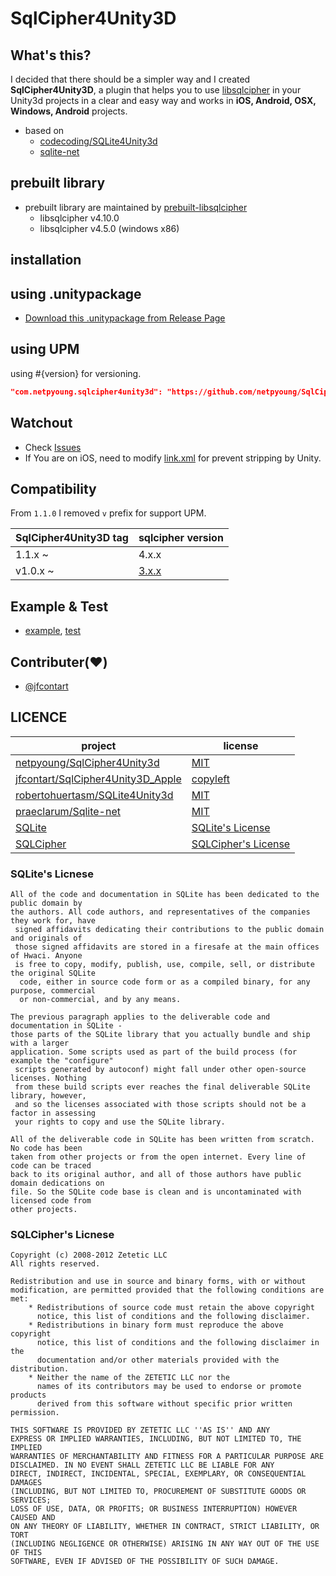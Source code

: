 # SqlCipher4Unity3D

## What's this?

 I decided that there should be a simpler way and I created **SqlCipher4Unity3D**, a plugin that helps you to use [libsqlcipher](https://github.com/sqlcipher/sqlcipher/) in your Unity3d projects in a clear and easy way and works in **iOS, Android, OSX, Windows, Android** projects.

- based on
  - [codecoding/SQLite4Unity3d](https://github.com/codecoding/SQLite4Unity3d)
  - [sqlite-net](https://github.com/praeclarum/sqlite-net)

## prebuilt library

- prebuilt library are maintained by [prebuilt-libsqlcipher](https://github.com/netpyoung/prebuilt-libsqlcipher)
  - libsqlcipher v4.10.0
  - libsqlcipher v4.5.0 (windows x86)

## installation

## using .unitypackage

- [Download this .unitypackage from Release Page](https://github.com/netpyoung/SqlCipher4Unity3D/releases)

## using UPM

using #{version} for versioning.

``` json
"com.netpyoung.sqlcipher4unity3d": "https://github.com/netpyoung/SqlCipher4Unity3D.git?path=SqlCipher4Unity3D/Assets/SqlCipher4Unity3D#1.3.3"
```

## Watchout

- Check [Issues](https://github.com/netpyoung/SqlCipher4Unity3D/issues)
- If You are on iOS, need to modify [link.xml](https://docs.unity3d.com/Manual/iphone-playerSizeOptimization.html) for prevent stripping by Unity.

## Compatibility

From `1.1.0` I removed `v` prefix for support UPM.

| SqlCipher4Unity3D tag | sqlcipher version                                                                                               |
| --------------------- | --------------------------------------------------------------------------------------------------------------- |
| 1.1.x ~               | 4.x.x                                                                                                           |
| v1.0.x ~              | [3.x.x](https://github.com/netpyoung/SqlCipher4Unity3D/blob/2c642b3f0387dadfb4a145cb7236e99c9109fb94/README.md) |

## Example & Test

- [example](./SqlCipher4Unity3D/Assets/example/), [test](./SqlCipher4Unity3D/Assets/test/)

## Contributer(❤️)

- [@jfcontart](https://github.com/jfcontart)

## LICENCE

| project                                                                                   | license                                                                 |
| ----------------------------------------------------------------------------------------- | ----------------------------------------------------------------------- |
| [netpyoung/SqlCipher4Unity3d](./)                                                         | [MIT](./LICENSE)                                                        |
| [jfcontart/SqlCipher4Unity3D_Apple](https://github.com/jfcontart/SqlCipher4Unity3D_Apple) | [copyleft](https://github.com/jfcontart/SqlCipher4Unity3D_Apple)        |
| [robertohuertasm/SQLite4Unity3d](https://github.com/robertohuertasm/SQLite4Unity3d)       | [MIT](https://github.com/codecoding/SQLite4Unity3d/blob/master/LICENSE) |
| [praeclarum/Sqlite-net](https://github.com/praeclarum/sqlite-net)                         | [MIT](https://github.com/praeclarum/sqlite-net/blob/master/LICENSE.txt) |
| [SQLite](sqlite370_banner.gif)                                                            | [SQLite's License](https://sqlite.org/copyright.html)                   |
| [SQLCipher](https://www.zetetic.net/sqlcipher/)                                           | [SQLCipher's License](https://www.zetetic.net/sqlcipher/license/)       |

### SQLite's Licnese

``` license
All of the code and documentation in SQLite has been dedicated to the public domain by 
the authors. All code authors, and representatives of the companies they work for, have
 signed affidavits dedicating their contributions to the public domain and originals of 
 those signed affidavits are stored in a firesafe at the main offices of Hwaci. Anyone 
 is free to copy, modify, publish, use, compile, sell, or distribute the original SQLite
  code, either in source code form or as a compiled binary, for any purpose, commercial 
  or non-commercial, and by any means.

The previous paragraph applies to the deliverable code and documentation in SQLite - 
those parts of the SQLite library that you actually bundle and ship with a larger 
application. Some scripts used as part of the build process (for example the "configure"
 scripts generated by autoconf) might fall under other open-source licenses. Nothing 
 from these build scripts ever reaches the final deliverable SQLite library, however, 
 and so the licenses associated with those scripts should not be a factor in assessing 
 your rights to copy and use the SQLite library.

All of the deliverable code in SQLite has been written from scratch. No code has been 
taken from other projects or from the open internet. Every line of code can be traced 
back to its original author, and all of those authors have public domain dedications on 
file. So the SQLite code base is clean and is uncontaminated with licensed code from 
other projects.
```

### SQLCipher's Licnese

``` license
Copyright (c) 2008-2012 Zetetic LLC
All rights reserved.

Redistribution and use in source and binary forms, with or without
modification, are permitted provided that the following conditions are met:
    * Redistributions of source code must retain the above copyright
      notice, this list of conditions and the following disclaimer.
    * Redistributions in binary form must reproduce the above copyright
      notice, this list of conditions and the following disclaimer in the
      documentation and/or other materials provided with the distribution.
    * Neither the name of the ZETETIC LLC nor the
      names of its contributors may be used to endorse or promote products
      derived from this software without specific prior written permission.

THIS SOFTWARE IS PROVIDED BY ZETETIC LLC ''AS IS'' AND ANY
EXPRESS OR IMPLIED WARRANTIES, INCLUDING, BUT NOT LIMITED TO, THE IMPLIED
WARRANTIES OF MERCHANTABILITY AND FITNESS FOR A PARTICULAR PURPOSE ARE
DISCLAIMED. IN NO EVENT SHALL ZETETIC LLC BE LIABLE FOR ANY
DIRECT, INDIRECT, INCIDENTAL, SPECIAL, EXEMPLARY, OR CONSEQUENTIAL DAMAGES
(INCLUDING, BUT NOT LIMITED TO, PROCUREMENT OF SUBSTITUTE GOODS OR SERVICES;
LOSS OF USE, DATA, OR PROFITS; OR BUSINESS INTERRUPTION) HOWEVER CAUSED AND
ON ANY THEORY OF LIABILITY, WHETHER IN CONTRACT, STRICT LIABILITY, OR TORT
(INCLUDING NEGLIGENCE OR OTHERWISE) ARISING IN ANY WAY OUT OF THE USE OF THIS
SOFTWARE, EVEN IF ADVISED OF THE POSSIBILITY OF SUCH DAMAGE.
```
